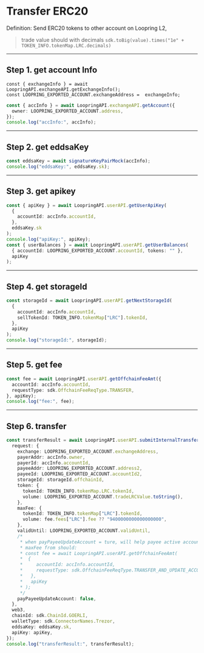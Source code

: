 # Transfer ERC20 
Definition: Send ERC20 tokens to other account on Loopring L2, 
> trade value should with decimals `sdk.toBig(value).times("1e" + TOKEN_INFO.tokenMap.LRC.decimals)`

***
## Step 1. get account Info
    const { exchangeInfo } = await LoopringAPI.exchangeAPI.getExchangeInfo();
    const LOOPRING_EXPORTED_ACCOUNT.exchangeAddress =  exchangeInfo;

```ts
const { accInfo } = await LoopringAPI.exchangeAPI.getAccount({
  owner: LOOPRING_EXPORTED_ACCOUNT.address,
});
console.log("accInfo:", accInfo);

```
***
## Step 2. get eddsaKey
```ts
const eddsaKey = await signatureKeyPairMock(accInfo);
console.log("eddsaKey:", eddsaKey.sk);
```
***
## Step 3. get apikey
```ts
const { apiKey } = await LoopringAPI.userAPI.getUserApiKey(
  {
    accountId: accInfo.accountId,
  },
  eddsaKey.sk
);
console.log("apiKey:", apiKey);
const { userBalances } = await LoopringAPI.userAPI.getUserBalances(
  { accountId: LOOPRING_EXPORTED_ACCOUNT.accountId, tokens: "" },
  apiKey
);
```

***
## Step 4. get storageId
```ts
const storageId = await LoopringAPI.userAPI.getNextStorageId(
  {
    accountId: accInfo.accountId,
    sellTokenId: TOKEN_INFO.tokenMap["LRC"].tokenId,
  },
  apiKey
);
console.log("storageId:", storageId);
 ```

***
## Step 5. get fee
```ts
const fee = await LoopringAPI.userAPI.getOffchainFeeAmt({
  accountId: accInfo.accountId,
  requestType: sdk.OffchainFeeReqType.TRANSFER,
}, apiKey);
console.log("fee:", fee);
```
***
## Step 6. transfer
```ts
const transferResult = await LoopringAPI.userAPI.submitInternalTransfer({
  request: {
    exchange: LOOPRING_EXPORTED_ACCOUNT.exchangeAddress,
    payerAddr: accInfo.owner,
    payerId: accInfo.accountId,
    payeeAddr: LOOPRING_EXPORTED_ACCOUNT.address2,
    payeeId: LOOPRING_EXPORTED_ACCOUNT.accountId2,
    storageId: storageId.offchainId,
    token: {
      tokenId: TOKEN_INFO.tokenMap.LRC.tokenId,
      volume: LOOPRING_EXPORTED_ACCOUNT.tradeLRCValue.toString(),
    },
    maxFee: {
      tokenId: TOKEN_INFO.tokenMap["LRC"].tokenId,
      volume: fee.fees["LRC"].fee ?? "9400000000000000000",
    },
    validUntil: LOOPRING_EXPORTED_ACCOUNT.validUntil,
    /*
     * when payPayeeUpdateAccount = ture, will help payee active account,
     * maxFee from should:
     * const fee = await LoopringAPI.userAPI.getOffchainFeeAmt(
     *  {
     *     accountId: accInfo.accountId,
     *     requestType: sdk.OffchainFeeReqType.TRANSFER_AND_UPDATE_ACCOUNT,
     *   },
     *   apiKey
     * );
     */
    payPayeeUpdateAccount: false,
  },
  web3,
  chainId: sdk.ChainId.GOERLI,
  walletType: sdk.ConnectorNames.Trezor,
  eddsaKey: eddsaKey.sk,
  apiKey: apiKey,
});
console.log("transferResult:", transferResult);
```